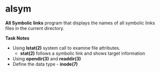 # alsym
**All Symbolic links** program that displays the names of all symbolic links files in the current directory.

**Task Notes**
- Using **lstat(2)** system call to examine file attributes.
    - **stat(2)** follows a symbolic link and shows target information
- Using **opendir(3)** and **readdir(3)** 
- Define the data type - **inode(7)**